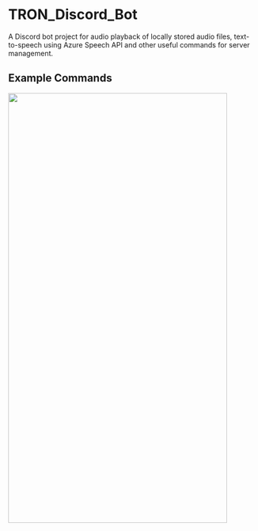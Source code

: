 # TRON_Discord_Bot
 A Discord bot project for audio playback of locally stored audio files, text-to-speech using Azure Speech API and other useful commands for server management.
 
## Example Commands
<img src="https://user-images.githubusercontent.com/76835666/137602649-f3780b32-5291-47c7-aa1c-0265dbf26d1b.PNG" width="442" height="869">
